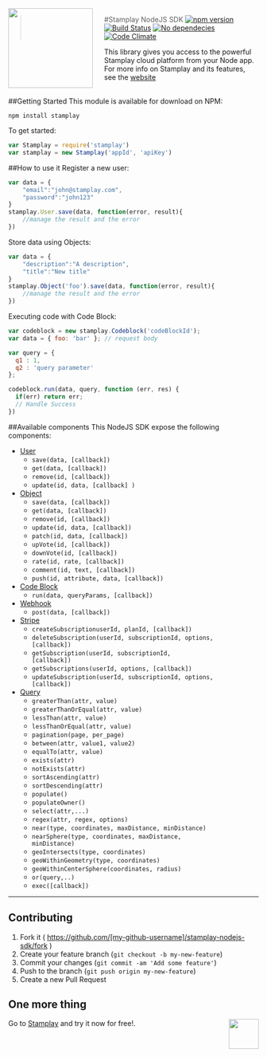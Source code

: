 <img src="https://editor.stamplay.com/img/logo-robot-no-neck.png" align="left" width="170px" height="160px"/>
<img align="left" width="0" height="160px" hspace="10"/>

> #Stamplay NodeJS SDK
[![npm version](https://badge.fury.io/js/stamplay.svg)](https://badge.fury.io/js/stamplay)
[![Build Status](https://travis-ci.org/Stamplay/stamplay-nodejs-sdk.svg?branch=master)](https://travis-ci.org/Stamplay/stamplay-nodejs-sdk)
[![No dependecies](http://img.shields.io/badge/dependecies-0-blue.svg)](https://stamplay.com)
[![Code Climate](https://codeclimate.com/github/Stamplay/stamplay-nodejs-sdk/badges/gpa.svg)](https://codeclimate.com/github/Stamplay/stamplay-nodejs-sdk)

This library  gives you access to the powerful Stamplay cloud platform from your Node app. For more info on Stamplay and its features, see the <a href="https://stamplay.com">website</a>
<br>
<br>

##Getting Started
This module is available for download on NPM:

```
npm install stamplay
```

To get started: 
```javascript
var Stamplay = require('stamplay')
var stamplay = new Stamplay('appId', 'apiKey')
```

##How to use it
Register a new user:
```javascript
var data = {
	"email":"john@stamplay.com",
	"password":"john123"
}
stamplay.User.save(data, function(error, result){
	//manage the result and the error
})
```
Store data using Objects:
```javascript
var data = {
	"description":"A description",
	"title":"New title"
}
stamplay.Object('foo').save(data, function(error, result){
	//manage the result and the error
})
```

Executing code with Code Block:
```javascript
var codeblock = new stamplay.Codeblock('codeBlockId');
var data = { foo: 'bar' }; // request body

var query = {
  q1 : 1,
  q2 : 'query parameter'
};

codeblock.run(data, query, function (err, res) {
  if(err) return err;
  // Handle Success
})
```

##Available components
This NodeJS SDK expose the following components:
 
* [User](https://stamplay.com/docs/nodejs-sdk/reference#api-ref-user)
	* <code>save(data, [callback])</code>
  	* <code>get(data, [callback])</code>
  	* <code>remove(id, [callback])</code>
  	* <code>update(id, data, [callback] )</code>
* [Object](https://stamplay.com/docs/nodejs-sdk/reference#api-ref-code-objects)
	* <code>save(data, [callback])</code>
	* <code>get(data, [callback])</code>
	* <code>remove(id, [callback])</code>
	* <code>update(id, data, [callback])</code>
	* <code>patch(id, data, [callback])</code>
	* <code>upVote(id, [callback])</code>
	* <code>downVote(id, [callback])</code>
	* <code>rate(id, rate, [callback])</code>
	* <code>comment(id, text, [callback])</code>
	* <code>push(id, attribute, data, [callback])</code>
* [Code Block](https://stamplay.com/docs/nodejs-sdk/reference#api-ref-code-block)
	* <code>run(data, queryParams, [callback])</code> 
* [Webhook](https://stamplay.com/docs/nodejs-sdk/reference#api-ref-webhook)
	* <code>post(data, [callback])</code> 
* [Stripe](https://stamplay.com/docs/nodejs-sdk/reference#api-ref-stripe)
	* <code>createSubscriptionuserId, planId, [callback])</code> 
	* <code>deleteSubscription(userId, subscriptionId, options, [callback])</code> 
	* <code>getSubscription(userId, subscriptionId, [callback])</code> 
	* <code>getSubscriptions(userId, options, [callback])</code> 
	* <code>updateSubscription(userId, subscriptionId, options, [callback])</code> 
* [Query](https://stamplay.com/docs/nodejs-sdk/reference#api-ref-query)
	* <code>greaterThan(attr, value)</code> 
	* <code>greaterThanOrEqual(attr, value)</code> 
	* <code>lessThan(attr, value)</code> 
	* <code>lessThanOrEqual(attr, value)</code>
	* <code>pagination(page, per_page)</code>
	* <code>between(attr, value1, value2)</code> 
	* <code>equalTo(attr, value)</code> 
	* <code>exists(attr)</code> 
	* <code>notExists(attr)</code> 
	* <code>sortAscending(attr)</code> 
	* <code>sortDescending(attr)</code>
	* <code>populate()</code>
	* <code>populateOwner()</code>
	* <code>select(attr,...)</code>
	* <code>regex(attr, regex, options)</code>
	* <code>near(type, coordinates, maxDistance, minDistance)</code>
	* <code>nearSphere(type, coordinates, maxDistance, minDistance)</code>
	* <code>geoIntersects(type, coordinates)</code>
	* <code>geoWithinGeometry(type, coordinates)</code>
	* <code>geoWithinCenterSphere(coordinates, radius)</code> 
	* <code>or(query,..)</code> 
	* <code>exec([callback])</code> 

-------------------------------------------------------


## Contributing

1. Fork it ( https://github.com/[my-github-username]/stamplay-nodejs-sdk/fork )
2. Create your feature branch (`git checkout -b my-new-feature`)
3. Commit your changes (`git commit -am 'Add some feature'`)
4. Push to the branch (`git push origin my-new-feature`)
5. Create a new Pull Request

## One more thing
Go to [Stamplay](https://editor.stamplay.com/login) and try it now for free!.
<img align="right" src="https://editor.stamplay.com/img/logo-robot-no-neck.png" height=60>

